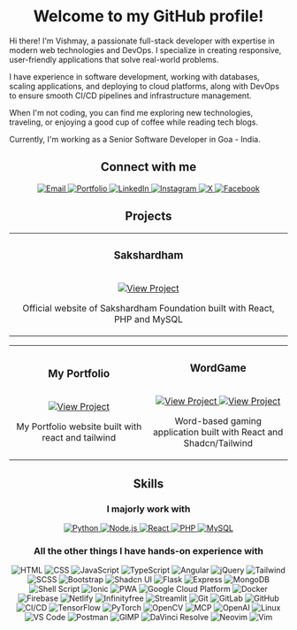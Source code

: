 <h1 align="center">Welcome to my GitHub profile!</h1>

Hi there! I'm Vishmay, a passionate full-stack developer with expertise in modern web technologies and DevOps. I specialize in creating responsive, user-friendly applications that solve real-world problems.

I have experience in software development, working with databases, scaling applications, and deploying to cloud platforms, along with DevOps to ensure smooth CI/CD pipelines and infrastructure management.

When I'm not coding, you can find me exploring new technologies, traveling, or enjoying a good cup of coffee while reading tech blogs.

Currently, I'm working as a Senior Software Developer in Goa - India.

<h2 align="center">Connect with me</h2>
<div align="center">
  <a href="mailto:vishmaycode@gmail.com">
    <img src="https://img.shields.io/badge/-Email-red?style=for-the-badge&logo=gmail&logoColor=white" alt="Email" />
  </a>
  <a href="https://me.vishcodes.com/">
    <img src="https://img.shields.io/badge/-Portfolio-black?style=for-the-badge&logo=googlechrome&logoColor=white" alt="Portfolio" />
  </a>
  <a href="https://www.linkedin.com/in/vishmay">
    <img src="https://img.shields.io/badge/-LinkedIn-blue?style=for-the-badge&logo=logmein&logoColor=white" alt="LinkedIn" />
  </a>
  <a href="https://www.instagram.com/__vishmay__/">
    <img src="https://img.shields.io/badge/-Instagram-E4405F?style=for-the-badge&logo=instagram&logoColor=white" alt="Instagram" />
  </a>
  <a href="https://x.com/VishmayK7">
    <img src="https://img.shields.io/badge/-X-black?style=for-the-badge&logo=x&logoColor=white" alt="X" />
  </a>
  <a href="https://www.facebook.com/vishmay.karbotkar">
    <img src="https://img.shields.io/badge/-Facebook-1877F2?style=for-the-badge&logo=facebook&logoColor=white" alt="Facebook" />
  </a>
</div>


<h2 align="center">Projects</h2>
<div align="center">

<table>
  <tr>
    <td align="center" width="100%">
      <h3>Sakshardham</h3>
      <br />
      <a href="https://sakshardham.org/">
        <img src="https://img.shields.io/badge/Visit_site-123c76?style=for-the-badge&logo=googlechrome&logoColor=white" alt="View Project"/>
      </a>
      <br />
      <p>Official website of Sakshardham Foundation built with React, PHP and MySQL</p>
    </td>
  </tr>
</table>
<table>
  <tr>
    <td align="center" width="50%">
      <h3>My Portfolio</h3>
      <br />
      <a href="https://me.vishcodes.com/">
        <img src="https://img.shields.io/badge/Visit_site-123c76?style=for-the-badge&logo=googlechrome&logoColor=white" alt="View Project"/>
      </a>
      <br />
      <p>My Portfolio website built with react and tailwind</p>
    </td>
    <td align="center" width="50%">
      <h3>WordGame</h3>
      <br />
      <a href="https://wordgame.vishcodes.com/">
        <img src="https://img.shields.io/badge/View_Project-1f2937?style=for-the-badge&logo=github&logoColor=white" alt="View Project"/>
      </a>
      <a href="https://github.com/vishmaycode/wordster">
        <img src="https://img.shields.io/badge/Visit_site-123c76?style=for-the-badge&logo=googlechrome&logoColor=white" alt="View Project"/>
      </a>
      <br />
      <p>Word-based gaming application built with React and Shadcn/Tailwind</p>
    </td>
  </tr>
</table>

</div>


<h2 align="center">Skills</h2>
<div align="center">

  <h3>I majorly work with</h3>
  <div align="center">
    <a href="">
      <img src="https://img.shields.io/badge/-Python-3776AB?logo=python&logoColor=white" alt="Python" />
    </a>
    <a href="">
      <img src="https://img.shields.io/badge/-Node.js-339933?logo=node.js&logoColor=white" alt="Node.js" />
    </a>
    <a href="">
      <img src="https://img.shields.io/badge/-React-78934b?logo=react&logoColor=white" alt="React" />
    </a>
    <a href="">
      <img src="https://img.shields.io/badge/-PHP-777BB4?logo=php&logoColor=white" alt="PHP" />
    </a>
    <a href="">
      <img src="https://img.shields.io/badge/-MySQL-4479A1?logo=mysql&logoColor=white" alt="MySQL" />
    </a>
  </div>

  <h3>All the other things I have hands-on experience with</h3>
  <div align="center">
    <p>
      <img src="https://img.shields.io/badge/-HTML-orange?logo=html5&logoColor=white" alt="HTML" />
      <img src="https://img.shields.io/badge/-CSS-blue?logo=css3&logoColor=white" alt="CSS" />
      <img src="https://img.shields.io/badge/-JavaScript-yellow?logo=javascript&logoColor=white" alt="JavaScript" />
      <img src="https://img.shields.io/badge/-TypeScript-blue?logo=typescript&logoColor=white" alt="TypeScript" />
      <img src="https://img.shields.io/badge/-Angular-red?logo=angular&logoColor=white" alt="Angular" />
      <img src="https://img.shields.io/badge/-jQuery-0769AD?logo=jquery&logoColor=white" alt="jQuery" />
      <img src="https://img.shields.io/badge/-Tailwind-06B6D4?logo=tailwindcss&logoColor=white" alt="Tailwind" />
      <img src="https://img.shields.io/badge/-SCSS-CC6699?logo=sass&logoColor=white" alt="SCSS" />
      <img src="https://img.shields.io/badge/-Bootstrap-7952B3?logo=bootstrap&logoColor=white" alt="Bootstrap" />
      <img src="https://img.shields.io/badge/-Shadcn_UI-black?logo=shadcnui&logoColor=white" alt="Shadcn UI" />
      <img src="https://img.shields.io/badge/-Flask-000000?logo=flask&logoColor=white" alt="Flask" />
      <img src="https://img.shields.io/badge/-Express-000000?logo=express&logoColor=white" alt="Express" />
      <img src="https://img.shields.io/badge/-MongoDB-47A248?logo=mongodb&logoColor=white" alt="MongoDB" />
      <img src="https://img.shields.io/badge/-Shell_Script-black?logo=gnu-bash&logoColor=white" alt="Shell Script" />
      <img src="https://img.shields.io/badge/-Ionic-3880FF?logo=ionic&logoColor=white" alt="Ionic" />
      <img src="https://img.shields.io/badge/-PWA-5A0FC8?logo=pwa&logoColor=white" alt="PWA" />
      <img src="https://img.shields.io/badge/-Google_Cloud_Platform-4285F4?logo=googlecloud&logoColor=white" alt="Google Cloud Platform" />
      <img src="https://img.shields.io/badge/-Docker-2496ED?logo=docker&logoColor=white" alt="Docker" />
      <img src="https://img.shields.io/badge/-Firebase-FFCA28?logo=firebase&logoColor=white" alt="Firebase" />
      <img src="https://img.shields.io/badge/-Netlify-00C7B7?logo=netlify&logoColor=white" alt="Netlify" />
      <img src="https://img.shields.io/badge/-Infinityfree-009688?logo=internetcomputer&logoColor=white" alt="Infinityfree" />
      <img src="https://img.shields.io/badge/-Streamlit-FF4B4B?logo=streamlit&logoColor=white" alt="Streamlit" />
      <img src="https://img.shields.io/badge/-Git-F05032?logo=git&logoColor=white" alt="Git" />
      <img src="https://img.shields.io/badge/-GitLab-FC6D26?logo=gitlab&logoColor=white" alt="GitLab" />
      <img src="https://img.shields.io/badge/-GitHub-181717?logo=github&logoColor=white" alt="GitHub" />
      <img src="https://img.shields.io/badge/-CI/CD-FF7139?logo=githubactions&logoColor=white" alt="CI/CD" />
      <img src="https://img.shields.io/badge/-TensorFlow-orange?logo=tensorflow&logoColor=white" alt="TensorFlow" />
      <img src="https://img.shields.io/badge/-PyTorch-red?logo=pytorch&logoColor=white" alt="PyTorch" />
      <img src="https://img.shields.io/badge/-OpenCV-007ACC?logo=opencv&logoColor=white" alt="OpenCV" />
      <img src="https://img.shields.io/badge/-MCP-1A1A1A?logo=claude&logoColor=white" alt="MCP" />
      <img src="https://img.shields.io/badge/-OpenAI_ChatBot-5C5543?logo=openai&logoColor=white" alt="OpenAI" />
      <img src="https://img.shields.io/badge/-Linux-FCC624?logo=linux&logoColor=white" alt="Linux" />
      <img src="https://img.shields.io/badge/-VS_Code-007ACC?logo=visualstudiocode&logoColor=white" alt="VS Code" />
      <img src="https://img.shields.io/badge/-Postman-FF6C37?logo=postman&logoColor=white" alt="Postman" />
      <img src="https://img.shields.io/badge/-GIMP-5C5543?logo=gimp&logoColor=white" alt="GIMP" />
      <img src="https://img.shields.io/badge/-DaVinci_Resolve-1A1A1A?logo=davinciresolve&logoColor=white" alt="DaVinci Resolve" />
      <img src="https://img.shields.io/badge/-Neovim-57A143?logo=neovim&logoColor=white" alt="Neovim" />
      <img src="https://img.shields.io/badge/-Vim-019733?logo=vim&logoColor=white" alt="Vim" />
    </p>
  </div>

</div>
